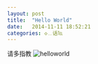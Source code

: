 ```yaml
---
layout: post
title:  "Hello World"
date:   2014-11-11 18:52:21
categories: ◇﹎话℡
---
```

请多指教
![helloworld](/blog/img/helloworld.jpg)
